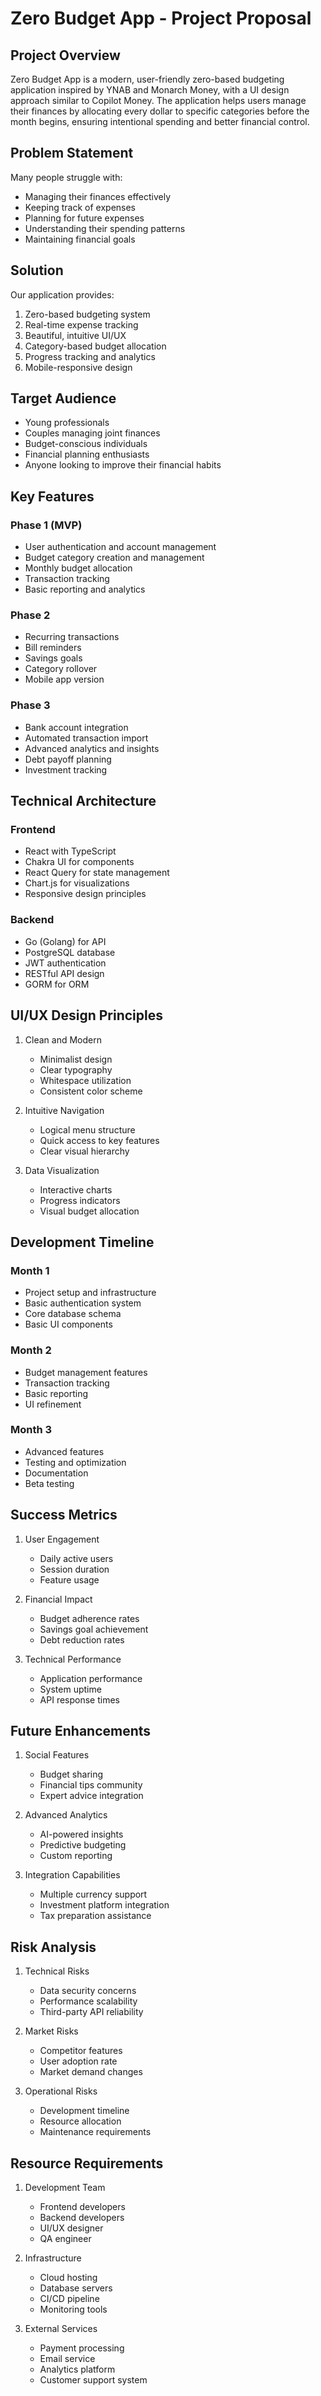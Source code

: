 # Zero Budget App - Project Proposal

## Project Overview

Zero Budget App is a modern, user-friendly zero-based budgeting application inspired by YNAB and Monarch Money, with a UI design approach similar to Copilot Money. The application helps users manage their finances by allocating every dollar to specific categories before the month begins, ensuring intentional spending and better financial control.

## Problem Statement

Many people struggle with:
- Managing their finances effectively
- Keeping track of expenses
- Planning for future expenses
- Understanding their spending patterns
- Maintaining financial goals

## Solution

Our application provides:
1. Zero-based budgeting system
2. Real-time expense tracking
3. Beautiful, intuitive UI/UX
4. Category-based budget allocation
5. Progress tracking and analytics
6. Mobile-responsive design

## Target Audience

- Young professionals
- Couples managing joint finances
- Budget-conscious individuals
- Financial planning enthusiasts
- Anyone looking to improve their financial habits

## Key Features

### Phase 1 (MVP)
- User authentication and account management
- Budget category creation and management
- Monthly budget allocation
- Transaction tracking
- Basic reporting and analytics

### Phase 2
- Recurring transactions
- Bill reminders
- Savings goals
- Category rollover
- Mobile app version

### Phase 3
- Bank account integration
- Automated transaction import
- Advanced analytics and insights
- Debt payoff planning
- Investment tracking

## Technical Architecture

### Frontend
- React with TypeScript
- Chakra UI for components
- React Query for state management
- Chart.js for visualizations
- Responsive design principles

### Backend
- Go (Golang) for API
- PostgreSQL database
- JWT authentication
- RESTful API design
- GORM for ORM

## UI/UX Design Principles

1. Clean and Modern
   - Minimalist design
   - Clear typography
   - Whitespace utilization
   - Consistent color scheme

2. Intuitive Navigation
   - Logical menu structure
   - Quick access to key features
   - Clear visual hierarchy

3. Data Visualization
   - Interactive charts
   - Progress indicators
   - Visual budget allocation

## Development Timeline

### Month 1
- Project setup and infrastructure
- Basic authentication system
- Core database schema
- Basic UI components

### Month 2
- Budget management features
- Transaction tracking
- Basic reporting
- UI refinement

### Month 3
- Advanced features
- Testing and optimization
- Documentation
- Beta testing

## Success Metrics

1. User Engagement
   - Daily active users
   - Session duration
   - Feature usage

2. Financial Impact
   - Budget adherence rates
   - Savings goal achievement
   - Debt reduction rates

3. Technical Performance
   - Application performance
   - System uptime
   - API response times

## Future Enhancements

1. Social Features
   - Budget sharing
   - Financial tips community
   - Expert advice integration

2. Advanced Analytics
   - AI-powered insights
   - Predictive budgeting
   - Custom reporting

3. Integration Capabilities
   - Multiple currency support
   - Investment platform integration
   - Tax preparation assistance

## Risk Analysis

1. Technical Risks
   - Data security concerns
   - Performance scalability
   - Third-party API reliability

2. Market Risks
   - Competitor features
   - User adoption rate
   - Market demand changes

3. Operational Risks
   - Development timeline
   - Resource allocation
   - Maintenance requirements

## Resource Requirements

1. Development Team
   - Frontend developers
   - Backend developers
   - UI/UX designer
   - QA engineer

2. Infrastructure
   - Cloud hosting
   - Database servers
   - CI/CD pipeline
   - Monitoring tools

3. External Services
   - Payment processing
   - Email service
   - Analytics platform
   - Customer support system 